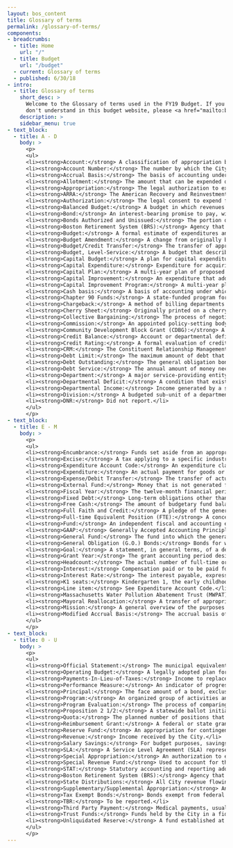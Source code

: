 ```yaml
---
layout: bos_content
title: Glossary of terms
permalink: /glossary-of-terms/
components:
- breadcrumbs:
  - title: Home
    url: "/"
  - title: Budget
    url: "/budget"
  - current: Glossary of terms
  - published: 6/30/18
- intro:
  - title: Glossary of terms
    short_desc: >
      Welcome to the Glossary of terms used in the FY19 Budget. If you find a term you 
      don't understand in this budget website, please <a href="mailto:budget@boston.gov">contact the Office of Budget Management</a>. 
    description: >
    sidebar_menu: true
- text_block:
  - title: A - D
    body: >
      <p>
      <ul>
      <li><strong>Account:</strong> A classification of appropriation by type of expenditure.</li>
      <li><strong>Account Number:</strong> The number by which the City Auditor categorizes an appropriation. For budget purposes, this is also known as appropriation code.</li>
      <li><strong>Accrual Basis:</strong> The basis of accounting under which transactions are recognized when they occur, regardless of the timing of related cash flows.</li>
      <li><strong>Allotment:</strong> The amount that can be expended quarterly for personnel as submitted to the City Auditor at the beginning of each fiscal year.</li>
      <li><strong>Appropriation:</strong> The legal authorization to expend funds during a specific period, usually one fiscal year. In the City of Boston, the City Council is the appropriating authority.</li>
      <li><strong>ARRA:</strong> The American Recovery and Reinvestment Act of 2009.</li>
      <li><strong>Authorization:</strong> The legal consent to expend funds.</li>
      <li><strong>Balanced Budget:</strong> A budget in which revenues equal expenditures. A requirement for all Massachusetts cities and towns.</li>
      <li><strong>Bond:</strong> An interest-bearing promise to pay, with a specific maturity.</li>
      <li><strong>Bonds Authorized and Unissued:</strong> The portion of approved bond authorizations or loan orders that has not yet been borrowed for or issued as bonds. </li>
      <li><strong>Boston Retirement System (BRS):</strong> Agency that manages the City’s defined-benefit pension benefit through the management of retirement assets of employees and payment of pensions to retired employees. The Retirement board, an independent board under Chapter 306 of the Acts of 1996, is funded through investment earnings.</li>
      <li><strong>Budget:</strong> A formal estimate of expenditures and revenues for a defined period, usually for one year.</li>
      <li><strong>Budget Amendment:</strong> A change from originally budgeted quotas requested by departments to the Human Resources Department and the Office of Budget Management who authorize these changes.</li>
      <li><strong>Budget/Credit Transfer:</strong> The transfer of appropriations from one expenditure account code to another within a department.</li>
      <li><strong>Budget, Level-Service:</strong> A budget that describes the funding required for maintaining current levels of service or activity.</li>
      <li><strong>Capital Budget:</strong> A plan for capital expenditures for projects to be included during the first year of the capital program.</li>
      <li><strong>Capital Expenditure:</strong> Expenditure for acquiring fixed assets such as land, buildings, equipment, technology and vehicles or for making improvements to fixed assets such as a building addition or renovation.</li>
      <li><strong>Capital Plan:</strong> A multi-year plan of proposed outlays for acquiring long-term assets and the means for financing those acquisitions, usually by long-term debt.</li>
      <li><strong>Capital Improvement:</strong> An expenditure that adds to the useful life of the City’s fixed assets.</li>
      <li><strong>Capital Improvement Program:</strong> A multi-year plan for capital expenditures to be incurred each year over a fixed period of years to meet capital needs.</li>
      <li><strong>Cash basis:</strong> A basis of accounting under which transactions are recognized only when cash changes hands.</li>
      <li><strong>Chapter 90 Funds:</strong> A state-funded program for payments to cities and towns for 100% of the costs of construction, reconstruction, and improvements to public ways.</li>
      <li><strong>Chargeback:</strong> A method of billing departments for costs incurred by them for which they are not billed directly (e.g., telephone, postage, and printing). This method can also be used for departmental expenditures that are paid for with external or capital funds.</li>
      <li><strong>Cherry Sheet:</strong> Originally printed on a cherry-colored form, this document reflects all Commonwealth charges, distributions and reimbursements to a city or town as certified by the state Director of the Bureau of Accounts.</li>
      <li><strong>Collective Bargaining:</strong> The process of negotiations between the City administration and bargaining units (unions) regarding the salary and fringe benefits of city employees.</li>
      <li><strong>Commission:</strong> An appointed policy-setting body.</li>
      <li><strong>Community Development Block Grant (CDBG):</strong> A federal entitlement program that provides community development funds based on a formula.</li>
      <li><strong>Credit Balance:</strong> Account or departmental deficit. See departmental deficit.</li>
      <li><strong>Credit Rating:</strong> A formal evaluation of credit history and capability of repaying obligations. The bond ratings assigned by Moody’s Investors Service and Standard & Poor’s.</li>
      <li><strong>CRM:</strong> The Constituent Relationship Management (CRM) system tracks citizen requests received through the Mayor’s Hotline, online self-service forms, the Citizens Connect mobile application, and direct department contacts. </li>
      <li><strong>Debt Limit:</strong> The maximum amount of debt that a governmental unit may incur under constitutional, statutory, or charter requirements. The limitation is usually a percentage of assessed valuation and may be fixed upon either gross or net debt.</li>
      <li><strong>Debt Outstanding:</strong> The general obligation bonds that have been sold to cover the costs of the City’s capital outlay expenditures from bond funds.</li>
      <li><strong>Debt Service:</strong> The annual amount of money necessary to pay the interest and principal on outstanding debt.</li>
      <li><strong>Department:</strong> A major service-providing entity of city government.</li>
      <li><strong>Departmental Deficit:</strong> A condition that exists when departmental expenditures exceed departmental appropriations.</li>
      <li><strong>Departmental Income:</strong> Income generated by a specific city department, usually as a result of user revenues applied for services rendered. Parking meter charges, building permit fees, and traffic fines are examples of departmental income.</li>
      <li><strong>Division:</strong> A budgeted sub-unit of a department.</li>
      <li><strong>DNR:</strong> Did not report.</li>
      </ul>
      </p>
- text_block:
  - title: E - M
    body: >
      <p>
      <ul>
      <li><strong>Encumbrance:</strong> Funds set aside from an appropriation to pay a known future liability.</li>
      <li><strong>Excise:</strong> A tax applying to a specific industry or good. The jet fuel tax and the hotel/motel occupancy tax are examples of excises.</li>
      <li><strong>Expenditure Account Code:</strong> An expenditure classification according to the type of item purchased or service obtained, for example, emergency employees, communications, food supplies, and automotive equipment.</li>
      <li><strong>Expenditure:</strong> An actual payment for goods or services received.</li>
      <li><strong>Expense/Debit Transfer:</strong> The transfer of actual expenditures from one expenditure account code to another within or between departments.</li>
      <li><strong>External Fund:</strong> Money that is not generated from city general fund sources, but is received by an agency, such as grants or trusts.</li>
      <li><strong>Fiscal Year:</strong> The twelve-month financial period used by the City beginning July 1 and ending June 30 of the following calendar year. The City’s fiscal year is numbered according to the year in which it ends.</li>
      <li><strong>Fixed Debt:</strong> Long-term obligations other than bonds, such as judgments, mortgages, and long-term notes or certificates of indebtedness.</li>
      <li><strong>Free Cash:</strong> The amount of budgetary fund balance available for appropriation and certified by the MA Department of Revenue. Only considered to offset certain fixed costs or to fund extraordinary and non-recurring events.</li>
      <li><strong>Full Faith and Credit:</strong> A pledge of the general taxing powers for the payment of governmental obligations. Bonds carrying such pledges are usually referred to as general obligation or full faith and credit bonds.</li>
      <li><strong>Full-time Equivalent Position (FTE):</strong> A concept used to group together part-time positions into full-time units.</li>
      <li><strong>Fund:</strong> An independent fiscal and accounting entity with a self-balancing set of accounts recording cash and/or other resources with all related liabilities, obligations, reserves, and equities that are segregated for specific activities or objectives. Among the fund types used by the City are General, Special Revenue, Capital Projects, Trust, and Enterprise.</li>
      <li><strong>GAAP:</strong> Generally Accepted Accounting Principles. The basic principles of accounting and reporting applicable to state and local governments, including the use of the modified accrual or accrual basis of accounting, as appropriate, for measuring financial position and operating results. These principles must be observed to provide a basis of comparison for governmental units.</li>
      <li><strong>General Fund:</strong> The fund into which the general (non-earmarked) revenues of the municipality are deposited and from which money is appropriated to pay the general expenses of the municipality.</li>
      <li><strong>General Obligation (G.O.) Bonds:</strong> Bonds for whose payment, the full faith and credit of the issuer has been pledged. More commonly, but not necessarily, general obligation bonds are payable from property taxes and other general revenues.</li>
      <li><strong>Goal:</strong> A statement, in general terms, of a desired condition, state of affairs or situation. By establishing goals, departments can define their missions and the methods for achieving those goals.</li>
      <li><strong>Grant Year:</strong> The grant accounting period designated by the requirements of a specific grant.</li>
      <li><strong>Headcount:</strong> The actual number of full-time or full-time equivalent employees in a department at any given time.</li>
      <li><strong>Interest:</strong> Compensation paid or to be paid for the use of money, including interest payable at periodic intervals or discount at the time a loan is made.</li>
      <li><strong>Interest Rate:</strong> The interest payable, expressed as a percentage of the principal available for use during a specified period of time.</li>
      <li><strong>K1 seats:</strong> Kindergarten 1, the early childhood program for four-year olds.</li>
      <li><strong>Line item:</strong> See Expenditure Account Code.</li>
      <li><strong>Massachusetts Water Pollution Abatement Trust (MWPAT):</strong> A statewide revolving fund that commenced operations in 1990 to address necessary environmental actions outlined in the Federal Clean Water Act. </li>
      <li><strong>Mayoral Reallocation:</strong> A transfer of appropriations of up to $3 million that may be authorized by the Mayor until April 15 in a given fiscal year to relieve departmental deficits or address unanticipated financial problems.</li>
      <li><strong>Mission:</strong> A general overview of the purposes and major activities of a department or program.</li>
      <li><strong>Modified Accrual Basis:</strong> The accrual basis of accounting adapted to the governmental fund type, wherein only current assets and current liabilities are generally reported on fund balance sheets and the fund operating statements present financial flow information (revenues and expenditures). Revenues are recognized when they become both measurable and available to finance expenditures of the current period. Expenditures are recognized when the related fund liability is incurred except for a few specific exceptions. All governmental funds and expendable trust funds are accounted for using the modified accrual basis of accounting.</li>
      </ul>
      </p>
- text_block:
  - title: 0 - U
    body: >
      <p>
      <ul>
      <li><strong>Official Statement:</strong> The municipal equivalent of a bond prospectus.</li>
      <li><strong>Operating Budget:</strong> A legally adopted plan for anticipated expenditures for personnel, contractual services, supplies, current charges, and equipment in one fiscal year.</li>
      <li><strong>Payments-In-Lieu-of-Taxes:</strong> Income to replace the loss of tax revenue resulting from property exempted from taxation.</li>
      <li><strong>Performance Measure:</strong> An indicator of progress toward a strategy. Measures can be defined for identifying output, work or service quality, efficiency, effectiveness, and productivity.</li>
      <li><strong>Principal:</strong> The face amount of a bond, exclusive of accrued interest.</li>
      <li><strong>Program:</strong> An organized group of activities and the resources to execute them.</li>
      <li><strong>Program Evaluation:</strong> The process of comparing actual service levels achieved with promised levels of service with the purpose of improving the way a program operates.</li>
      <li><strong>Proposition 2 1/2:</strong> A statewide ballot initiative limiting the property tax levy in cities and towns in the Commonwealth to 2 1/2 percent of the full and fair cash valuation of the taxable real and personal property in that city or town. The statute also places an annual growth cap of 2 1/2 percent on the increase in the property tax levy, with exceptions for new growth.</li>
      <li><strong>Quota:</strong> The planned number of positions that can be filled by a department, subject to the availability of funds. The quota can refer either to specific titles or to the number of personnel in the entire department. The quota of positions may change by means of a budget amendment. The actual number of personnel working in a department at any given time may differ from the quota.</li>
      <li><strong>Reimbursement Grant:</strong> A federal or state grant that is paid to the City once a project is completed and inspected for conformance to the grant contract. The City must provide the full funding for the project until the reimbursement is received.</li>
      <li><strong>Reserve Fund:</strong> An appropriation for contingencies.</li>
      <li><strong>Revenue:</strong> Income received by the City.</li>
      <li><strong>Salary Savings:</strong> For budget purposes, savings that accrue due to employee turnover or unfilled budgeted positions in a department.</li>
      <li><strong>SLA:</strong> A Service Level Agreement (SLA) represents a department’s stated expectation of the amount of time it will take to close out specific types of constituent service requests in CRM. The SLA can then be used as a standard of department performance.</li>
      <li><strong>Special Appropriation:</strong> An authorization to expend funds for a specific project not encompassed by normal operating categories.</li>
      <li><strong>Special Revenue Fund:</strong> Used to account for the proceeds of specific revenue sources (other than special assessments, expendable trusts, or sources for major capital projects) legally restricted to expenditures for specific purposes. A special revenue fund is accounted for in the same manner as a General Fund.</li>
      <li><strong>STAT:</strong> Statutory accounting and reporting adopted by a legislative body of a governmental entity. The method of recording and reporting actual expenditures and revenues within a plan of financial operations that establishes a basis for the control and evaluation of activities financed through the General Fund. </li>
      <li><strong>Boston Retirement System (BRS):</strong> Agency that manages the City’s defined-benefit pension benefit through the management of retirement assets of employees and payment of pensions to retired employees. The Retirement board, an independent board under Chapter 306 of the Acts of 1996, is funded through investment earnings.</li>
      <li><strong>State Distributions:</strong> All City revenue flowing from the state. Major categories include educational distributions and reimbursements, direct education expenditures, general government reimbursements, and other distributions.</li>
      <li><strong>Supplementary/Supplemental Appropriation:</strong> An appropriation that is submitted to the City Council after the operating budget has been approved. Such appropriations must specify a revenue source.</li>
      <li><strong>Tax Exempt Bonds:</strong> Bonds exempt from federal income, state income, or state or local personal property taxes.</li>
      <li><strong>TBR:</strong> To be reported.</li>
      <li><strong>Third Party Payment:</strong> Medical payments, usually from an insurance carrier to a healthcare provider on behalf of an injured or infirm party.</li>
      <li><strong>Trust Funds:</strong> Funds held by the City in a fiduciary role, to be expended for the purposes specified by the donor.</li>
      <li><strong>Unliquidated Reserve:</strong> A fund established at year-end, used to pay for goods and services received this year, but not billed until next year.</li>
      </ul>
      </p>
---
```

